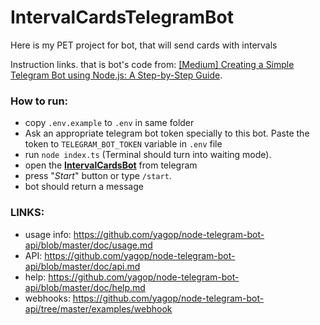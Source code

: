 # IntervalCardsTelegramBot
Here is my PET project for bot, that will send cards with intervals


Instruction links. that is bot's code from: [[Medium] Creating a Simple Telegram Bot using Node.js: A Step-by-Step Guide](https://medium.com/@gabriel.dadamosrossetto/creating-a-simple-telegram-bot-using-node-js-a-step-by-step-guide-b476447955c6).

### How to run:
* copy `.env.example` to `.env` in same folder
* Ask an appropriate telegram bot token specially to this bot. Paste the token to `TELEGRAM_BOT_TOKEN` variable in `.env` file
* run `node index.ts` (Terminal should turn into waiting mode).
* open the [**IntervalCardsBot**](https://t.me/IntervalCardsBot) from telegram
* press "*Start*" button or type `/start`.
* bot should return a message

### LINKS: 
* usage info: https://github.com/yagop/node-telegram-bot-api/blob/master/doc/usage.md
* API: https://github.com/yagop/node-telegram-bot-api/blob/master/doc/api.md
* help: https://github.com/yagop/node-telegram-bot-api/blob/master/doc/help.md
* webhooks: https://github.com/yagop/node-telegram-bot-api/tree/master/examples/webhook
